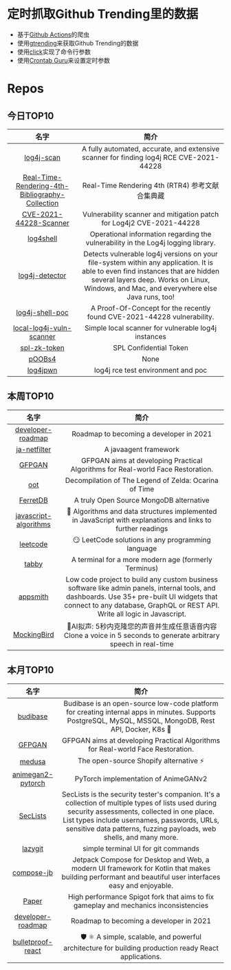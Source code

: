 # 定时抓取Github Trending里的数据
* 基于[Github Actions](https://docs.github.com/en/actions)的爬虫
* 使用[gtrending](https://github.com/hedythedev/gtrending)来获取Github Trending的数据
* 使用[click](https://github.com/pallets/click)实现了命令行参数
* 使用[Crontab Guru](https://crontab.guru/)来设置定时参数

# Repos
## 今日TOP10 
<!-- START OF DAILY_TOP10_REPOS -->
| 名字 | 简介 |
| :----: | :----: |
| [log4j-scan](https://github.com/fullhunt/log4j-scan) | A fully automated, accurate, and extensive scanner for finding log4j RCE CVE-2021-44228 |
| [Real-Time-Rendering-4th-Bibliography-Collection](https://github.com/QianMo/Real-Time-Rendering-4th-Bibliography-Collection) | Real-Time Rendering 4th (RTR4) 参考文献合集典藏 | Collection of <Real-Time Rendering 4th (RTR4)> Bibliography / Reference |
| [CVE-2021-44228-Scanner](https://github.com/logpresso/CVE-2021-44228-Scanner) | Vulnerability scanner and mitigation patch for Log4j2 CVE-2021-44228 |
| [log4shell](https://github.com/NCSC-NL/log4shell) | Operational information regarding the vulnerability in the Log4j logging library. |
| [log4j-detector](https://github.com/mergebase/log4j-detector) | Detects vulnerable log4j versions on your file-system within any application. It is able to even find instances that are hidden several layers deep. Works on Linux, Windows, and Mac, and everywhere else Java runs, too! |
| [log4j-shell-poc](https://github.com/kozmer/log4j-shell-poc) | A Proof-Of-Concept for the recently found CVE-2021-44228 vulnerability. |
| [local-log4j-vuln-scanner](https://github.com/hillu/local-log4j-vuln-scanner) | Simple local scanner for vulnerable log4j instances |
| [spl-zk-token](https://github.com/solana-labs/spl-zk-token) | SPL Confidential Token |
| [pOOBs4](https://github.com/ChendoChap/pOOBs4) | None |
| [log4jpwn](https://github.com/leonjza/log4jpwn) | log4j rce test environment and poc |
<!-- END OF DAILY_TOP10_REPOS -->

## 本周TOP10
<!-- START OF WEEKLY_TOP10_REPOS -->
| 名字 | 简介 |
| :----: | :----: |
| [developer-roadmap](https://github.com/kamranahmedse/developer-roadmap) | Roadmap to becoming a developer in 2021 |
| [ja-netfilter](https://github.com/ja-netfilter/ja-netfilter) | A javaagent framework |
| [GFPGAN](https://github.com/TencentARC/GFPGAN) | GFPGAN aims at developing Practical Algorithms for Real-world Face Restoration. |
| [oot](https://github.com/zeldaret/oot) | Decompilation of The Legend of Zelda: Ocarina of Time |
| [FerretDB](https://github.com/FerretDB/FerretDB) | A truly Open Source MongoDB alternative |
| [javascript-algorithms](https://github.com/trekhleb/javascript-algorithms) | 📝 Algorithms and data structures implemented in JavaScript with explanations and links to further readings |
| [leetcode](https://github.com/doocs/leetcode) | 😏 LeetCode solutions in any programming language | 多种编程语言实现 LeetCode、《剑指 Offer（第 2 版）》、《程序员面试金典（第 6 版）》题解 |
| [tabby](https://github.com/Eugeny/tabby) | A terminal for a more modern age (formerly Terminus) |
| [appsmith](https://github.com/appsmithorg/appsmith) | Low code project to build any custom business software like admin panels, internal tools, and dashboards. Use 35+ pre-built UI widgets that connect to any database, GraphQL or REST API. Write all logic in Javascript. |
| [MockingBird](https://github.com/babysor/MockingBird) | 🚀AI拟声: 5秒内克隆您的声音并生成任意语音内容 Clone a voice in 5 seconds to generate arbitrary speech in real-time |
<!-- END OF WEEKLY_TOP10_REPOS -->

## 本月TOP10
<!-- START OF MONTHLY_TOP10_REPOS -->
| 名字 | 简介 |
| :----: | :----: |
| [budibase](https://github.com/Budibase/budibase) | Budibase is an open-source low-code platform for creating internal apps in minutes. Supports PostgreSQL, MySQL, MSSQL, MongoDB, Rest API, Docker, K8s 🚀 |
| [GFPGAN](https://github.com/TencentARC/GFPGAN) | GFPGAN aims at developing Practical Algorithms for Real-world Face Restoration. |
| [medusa](https://github.com/medusajs/medusa) | The open-source Shopify alternative ⚡️ |
| [animegan2-pytorch](https://github.com/bryandlee/animegan2-pytorch) | PyTorch implementation of AnimeGANv2 |
| [SecLists](https://github.com/danielmiessler/SecLists) | SecLists is the security tester's companion. It's a collection of multiple types of lists used during security assessments, collected in one place. List types include usernames, passwords, URLs, sensitive data patterns, fuzzing payloads, web shells, and many more. |
| [lazygit](https://github.com/jesseduffield/lazygit) | simple terminal UI for git commands |
| [compose-jb](https://github.com/JetBrains/compose-jb) | Jetpack Compose for Desktop and Web, a modern UI framework for Kotlin that makes building performant and beautiful user interfaces easy and enjoyable. |
| [Paper](https://github.com/PaperMC/Paper) | High performance Spigot fork that aims to fix gameplay and mechanics inconsistencies |
| [developer-roadmap](https://github.com/kamranahmedse/developer-roadmap) | Roadmap to becoming a developer in 2021 |
| [bulletproof-react](https://github.com/alan2207/bulletproof-react) | 🛡️ ⚛️ A simple, scalable, and powerful architecture for building production ready React applications. |
<!-- END OF MONTHLY_TOP10_REPOS -->
